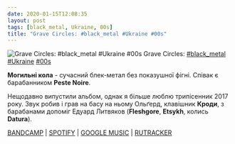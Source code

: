 ```yaml
---
date: 2020-01-15T12:08:35
layout: post
tags: [black_metal, Ukraine, 00s]
title: "Grave Circles: #black_metal #Ukraine #00s"
---
```

![Grave Circles: #black_metal #Ukraine #00s](/assets/photos/photo_853@15-01-2020_12-08-35.jpg)
Grave Circles: [#black_metal](/tags/#black_metal) [#Ukraine](/tags/#Ukraine) [#00s](/tags/#00s)

**Могильні кола** - сучасний блек-метал без показушної фігні. Співак є барабанником **Peste Noire**. 

Нещодавно випустили альбом, однак я більше люблю трипісенник 2017 року. Звук робив і грав на басу на ньому Ольґерд, клавішник **Кроди**, з барабанами допоміг Едуард Литвяков (**Fleshgore**, **Etsykh**, колись **Datura**).

[BANDCAMP](https://gravecircles.bandcamp.com/album/tome-l) | [SPOTIFY](https://open.spotify.com/album/2p5S7bJvdojWAmcG1tzEnD) | [GOOGLE MUSIC](https://play.google.com/music/m/Bv326lyasar6bmcy2bhqx5njm7i?t=Tome_I_-_Grave_Circles) | [RUTRACKER](https://rutracker.org/forum/viewtopic.php?t=5746451)